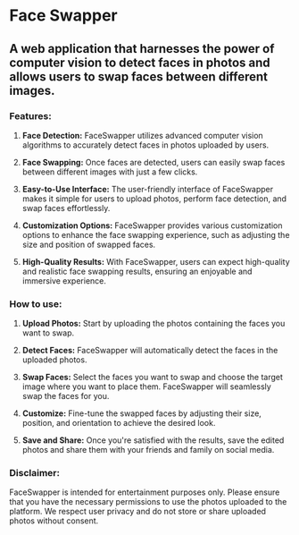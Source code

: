 # Face Swapper
## A web application that harnesses the power of computer vision to detect faces in photos and allows users to swap faces between different images.

### Features:
1. **Face Detection:** FaceSwapper utilizes advanced computer vision algorithms to accurately detect faces in photos uploaded by users.

2. **Face Swapping:** Once faces are detected, users can easily swap faces between different images with just a few clicks.

3. **Easy-to-Use Interface:** The user-friendly interface of FaceSwapper makes it simple for users to upload photos, perform face detection, and swap faces effortlessly.

4. **Customization Options:** FaceSwapper provides various customization options to enhance the face swapping experience, such as adjusting the size and position of swapped faces.

5. **High-Quality Results:** With FaceSwapper, users can expect high-quality and realistic face swapping results, ensuring an enjoyable and immersive experience.

### How to use:
1. **Upload Photos:** Start by uploading the photos containing the faces you want to swap.

2. **Detect Faces:** FaceSwapper will automatically detect the faces in the uploaded photos.

3. **Swap Faces:** Select the faces you want to swap and choose the target image where you want to place them. FaceSwapper will seamlessly swap the faces for you.

4. **Customize:** Fine-tune the swapped faces by adjusting their size, position, and orientation to achieve the desired look.

5. **Save and Share:** Once you're satisfied with the results, save the edited photos and share them with your friends and family on social media.

### Disclaimer:
FaceSwapper is intended for entertainment purposes only. Please ensure that you have the necessary permissions to use the photos uploaded to the platform. We respect user privacy and do not store or share uploaded photos without consent.